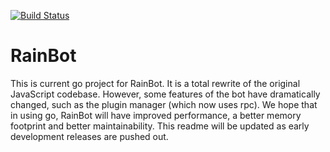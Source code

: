 [![Build Status](https://travis-ci.org/wolfchase/rainbot.svg?branch=develop)](https://travis-ci.org/wolfchase/rainbot)
# RainBot

This is current go project for RainBot. It is a total rewrite of the original JavaScript codebase. However, some
features of the bot have dramatically changed, such as the plugin manager (which now uses rpc). We hope that in using
go, RainBot will have improved performance, a better memory footprint and better maintainability. This readme will
be updated as early development releases are pushed out.
